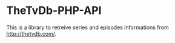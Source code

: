 TheTvDb-PHP-API
===============

This is a library to retreive series and episodes informations from http://thetvdb.com/.